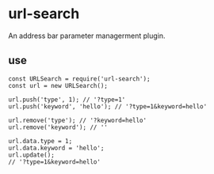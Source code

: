# url-search
An address bar parameter managerment plugin.
## use
```
const URLSearch = require('url-search');
const url = new URLSearch();

url.push('type', 1); // '?type=1'
url.push('keyword', 'hello'); // '?type=1&keyword=hello'

url.remove('type'); // '?keyword=hello'
url.remove('keyword'); // ''

url.data.type = 1;
url.data.keyword = 'hello';
url.update();
// '?type=1&keyword=hello'
```
